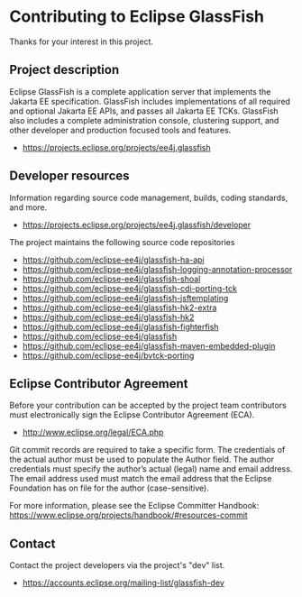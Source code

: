 # Contributing to Eclipse GlassFish

Thanks for your interest in this project.

## Project description

Eclipse GlassFish is a complete application server that implements the Jakarta
EE specification. GlassFish includes implementations of all required and
optional Jakarta EE APIs, and passes all Jakarta EE TCKs. GlassFish also
includes a complete administration console, clustering support, and other
developer and production focused tools and features.

* https://projects.eclipse.org/projects/ee4j.glassfish

## Developer resources

Information regarding source code management, builds, coding standards, and
more.

* https://projects.eclipse.org/projects/ee4j.glassfish/developer

The project maintains the following source code repositories

* https://github.com/eclipse-ee4j/glassfish-ha-api
* https://github.com/eclipse-ee4j/glassfish-logging-annotation-processor
* https://github.com/eclipse-ee4j/glassfish-shoal
* https://github.com/eclipse-ee4j/glassfish-cdi-porting-tck
* https://github.com/eclipse-ee4j/glassfish-jsftemplating
* https://github.com/eclipse-ee4j/glassfish-hk2-extra
* https://github.com/eclipse-ee4j/glassfish-hk2
* https://github.com/eclipse-ee4j/glassfish-fighterfish
* https://github.com/eclipse-ee4j/glassfish
* https://github.com/eclipse-ee4j/glassfish-maven-embedded-plugin
* https://github.com/eclipse-ee4j/bvtck-porting

## Eclipse Contributor Agreement

Before your contribution can be accepted by the project team contributors must
electronically sign the Eclipse Contributor Agreement (ECA).

* http://www.eclipse.org/legal/ECA.php

Git commit records are required to take a specific form.
The credentials of the actual author must be used to populate the Author field.
The author credentials must specify the author’s actual (legal) name and email address.
The email address used must match the email address that the Eclipse Foundation has on file for the author (case-sensitive).

For more information, please see the Eclipse Committer Handbook:
https://www.eclipse.org/projects/handbook/#resources-commit

## Contact

Contact the project developers via the project's "dev" list.

* https://accounts.eclipse.org/mailing-list/glassfish-dev

